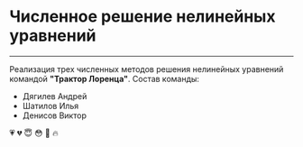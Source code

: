 # Численное решение нелинейных уравнений

---

Реализация трех численных методов решения нелинейных уравнений командой **"Трактор Лоренца"**. Состав команды:
* Дягилев Андрей
* Шатилов Илья
* Денисов Виктор

:heartpulse: :broken_heart: :innocent: :flushed: :nail_care: :fire: 